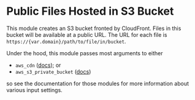 # Public Files Hosted in S3 Bucket

This module creates an S3 bucket fronted by CloudFront. Files in this bucket will be available at a
public URL. The URL for each file is `https://{var.domain}/path/to/file/in/bucket`.

Under the hood, this module passes most arguments to either

- `aws_cdn` ([docs](/docs/main/reference/infrastructure-modules/submodule/aws/aws_cdn)); or
- `aws_s3_private_bucket` ([docs](/docs/main/reference/infrastructure-modules/submodule/aws/aws_s3_private_bucket))

so see the documentation for those modules for more information about various input settings.




